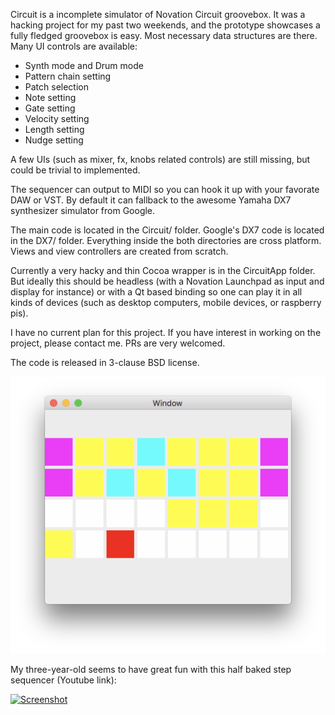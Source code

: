 Circuit is a incomplete simulator of Novation Circuit groovebox. It was a hacking project for my
past two weekends, and the prototype showcases a fully fledged groovebox is easy. Most necessary
data structures are there. Many UI controls are available:

- Synth mode and Drum mode
- Pattern chain setting
- Patch selection
- Note setting
- Gate setting
- Velocity setting
- Length setting
- Nudge setting

A few UIs (such as mixer, fx, knobs related controls) are still missing, but could be trivial to
implemented. 

The sequencer can output to MIDI so you can hook it up with your favorate DAW or VST. By default it
can fallback to the awesome Yamaha DX7 synthesizer simulator from Google.

The main code is located in the Circuit/ folder. Google's DX7 code is located in the DX7/ folder.
Everything inside the both directories are cross platform. Views and view controllers are created
from scratch.

Currently a very hacky and thin Cocoa wrapper is in the CircuitApp folder. But
ideally this should be headless (with a Novation Launchpad as input and display for instance) or
with a Qt based binding so one can play it in all kinds of devices (such as desktop computers,
mobile devices, or raspberry pis).

I have no current plan for this project. If you have interest in working on the project, please
contact me. PRs are very welcomed.

The code is released in 3-clause BSD license.

![Screenshot](/Screenshot.png?raw=true)

My three-year-old seems to have great fun with this half baked step sequencer (Youtube link):

[![Screenshot](https://img.youtube.com/vi/ho_5mZv6vVc/0.jpg)](https://youtu.be/ho_5mZv6vVc)
